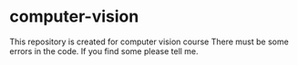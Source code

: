 # computer-vision
This repository is created for computer vision course
There must be some errors in the code.
If you find some please tell me.
